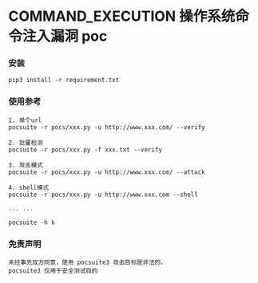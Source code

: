 # COMMAND_EXECUTION 操作系统命令注入漏洞 poc

### 安装

```
pip3 install -r requirement.txt
```

### 使用参考

```shell
1. 单个url
pocsuite -r pocs/xxx.py -u http://www.xxx.com/ --verify

2. 批量检测
pocsuite -r pocs/xxx.py -f xxx.txt --verify

3. 攻击模式
pocsuite -r pocs/xxx.py -u http://www.xxx.com/ --attack

4. shell模式
pocsuite -r pocs/xxx.py -u http://www.xxx.com --shell

... ...

pocsuite -h k
```

### 免责声明

```
未经事先双方同意，使用 pocsuite3 攻击目标是非法的。
pocsuite3 仅用于安全测试目的
```

